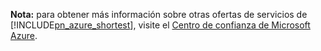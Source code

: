 **Nota:** para obtener más información sobre otras ofertas de servicios de [!INCLUDE[pn_azure_shortest](pn-azure-shortest.md)], visite el [Centro de confianza de Microsoft Azure](https://azure.microsoft.com/support/trust-center/).